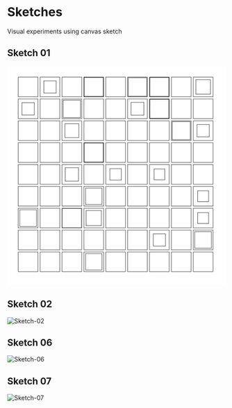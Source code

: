 # Sketches

Visual experiments using canvas sketch

## Sketch 01

![Sketch-01](https://raw.githubusercontent.com/kasthor/sketches/master/sketches/sketch-01.gif)

## Sketch 02

![Sketch-02](https://raw.githubusercontent.com/kasthor/sketches/master/sketches/sketch-02.gif)

## Sketch 06

![Sketch-06](https://raw.githubusercontent.com/kasthor/sketches/master/sketches/sketch-06.gif)

## Sketch 07

![Sketch-07](https://raw.githubusercontent.com/kasthor/sketches/master/sketches/sketch-07.gif)
